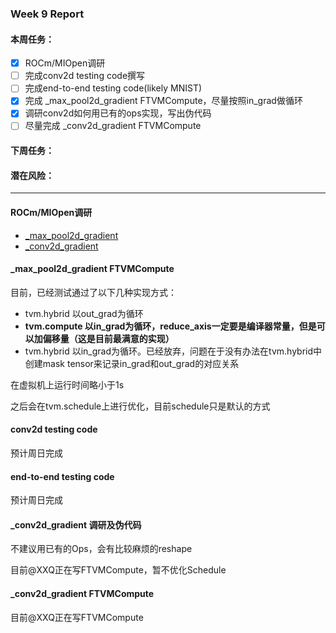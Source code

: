 ### Week 9 Report
#### 本周任务：
- [x] ROCm/MIOpen调研
- [ ] 完成conv2d testing code撰写
- [ ] 完成end-to-end testing code(likely MNIST)
- [x] 完成 \_max_pool2d_gradient FTVMCompute，尽量按照in_grad做循环
- [x] 调研conv2d如何用已有的ops实现，写出伪代码
- [ ] 尽量完成 \_conv2d_gradient FTVMCompute

#### 下周任务：

#### 潜在风险：


-------------------------------------
#### ROCm/MIOpen调研
- [\_max_pool2d_gradient](https://shimo.im/docs/E4pBu1ZQn60bqpHJ)
- [\_conv2d_gradient](https://shimo.im/docs/e3sfCvxPWaY9J1a9)

#### \_max_pool2d_gradient FTVMCompute 
目前，已经测试通过了以下几种实现方式：
- tvm.hybrid 以out_grad为循环
- **tvm.compute 以in_grad为循环，reduce_axis一定要是编译器常量，但是可以加偏移量（这是目前最满意的实现）**
- tvm.hybrid 以in_grad为循环。已经放弃，问题在于没有办法在tvm.hybrid中创建mask tensor来记录in_grad和out_grad的对应关系

在虚拟机上运行时间略小于1s
 
之后会在tvm.schedule上进行优化，目前schedule只是默认的方式

#### conv2d testing code
预计周日完成

#### end-to-end testing code
预计周日完成

#### \_conv2d_gradient 调研及伪代码
不建议用已有的Ops，会有比较麻烦的reshape

目前@XXQ正在写FTVMCompute，暂不优化Schedule

#### \_conv2d_gradient FTVMCompute
目前@XXQ正在写FTVMCompute
